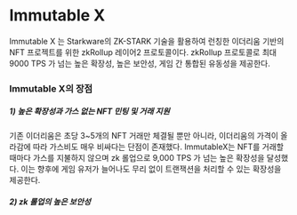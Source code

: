 # Immutable X

Immutable X 는 Starkware의 ZK-STARK 기술을 활용하여 런칭한 이더리움 기반의 NFT 프로젝트를 위한 zkRollup 레이어2 프로토콜이다. zkRollup 프로토콜로 최대 9000 TPS 가 넘는 높은 확장성, 높은 보안성, 게임 간 통합된 유동성을 제공한다.

### Immutable X의 장점

##### 1) 높은 확장성과 가스 없는 NFT 민팅 및 거래 지원

기존 이더리움은 초당 3~5개의 NFT 거래만 체결될 뿐만 아니라, 이더리움의 가격이 올라감에 따라 가스비도 매우 비싸다는 단점이 존재했다. ImmutableX는 NFT를 거래할 때마다 가스를 지불하지 않으며 zk 롤업으로 9,000 TPS 가 넘는 높은 확장성을 달성했다. 이는 향후에 게임 유저가 늘어나도 무리 없이 트랜잭션을 처리할 수 있는 확장성을 제공한다.

##### 2) zk 롤업의 높은 보안성



